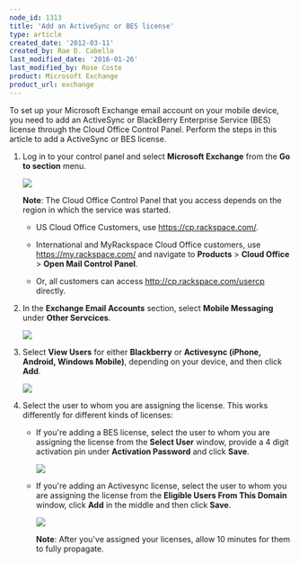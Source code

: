 ```yaml
---
node_id: 1313
title: 'Add an ActiveSync or BES license'
type: article
created_date: '2012-03-11'
created_by: Rae D. Cabello
last_modified_date: '2016-01-26'
last_modified_by: Rose Coste
product: Microsoft Exchange
product_url: exchange
---
```


To set up your Microsoft Exchange email account on your mobile device,
you need to add an ActiveSync or BlackBerry Enterprise Service (BES)
license through the Cloud Office Control Panel. Perform the steps in
this article to add a ActiveSync or BES license.

1. Log in to your control panel and select **Microsoft Exchange** from
   the **Go to section** menu.

   ![](http://c10322051.r51.cf2.rackcdn.com/(E%26A)ActivesyncBES.png)

   **Note**: The Cloud Office Control Panel that you access depends on the
   region in which the service was started.

   - US Cloud Office Customers, use <https://cp.rackspace.com/>.

   - International and MyRackspace Cloud Office customers, use
     <https://my.rackspace.com/> and navigate to **Products** &gt;
     **Cloud Office** &gt; **Open Mail Control Panel**.

   - Or, all customers can
     access <http://cp.rackspace.com/usercp> directly.

2. In the **Exchange Email Accounts** section, select **Mobile
   Messaging** under **Other Servcices**.

   ![](http://c10322051.r51.cf2.rackcdn.com/(E%26A)ActivesyncBes2.png)

3. Select **View Users** for either **Blackberry** or **Activesync
   (iPhone, Android, Windows Mobile)**, depending on your device, and
   then click **Add**.

   ![](http://c10322051.r51.cf2.rackcdn.com/(E%26A)ActivesyncBes3.png)

4. Select the user to whom you are assigning the license.
   This works differently for different kinds of licenses:

   - If you're adding a BES license, select the user to whom you are
     assigning the license from the **Select User** window, provide a
     4 digit activation pin under **Activation Password** and click
     **Save**.

     ![](http://c10322051.r51.cf2.rackcdn.com/(E%26A)ActivesyncBes5.png)

   - If you're adding an Activesync license, select the user to whom
     you are assigning the license from the **Eligible Users From
     This Domain** window, click **Add** in the middle and then click
     **Save**.

     ![](http://c10322051.r51.cf2.rackcdn.com/(E%26A)ActivesyncBes6.png)

     **Note**: After you've assigned your licenses, allow 10 minutes for
     them to fully propagate.
